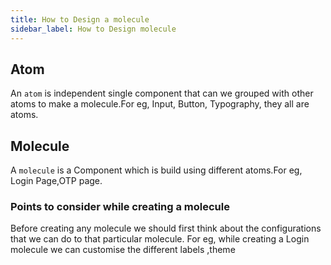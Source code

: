 ```yaml
---
title: How to Design a molecule
sidebar_label: How to Design molecule
---
```


<head>
  <title> How to Design a Molecule</title>
  <meta name="description" content="your meta content goes here" />
</head>

## Atom

An `atom` is independent single component that can we grouped with other atoms to make a molecule.For eg, Input, Button, Typography, they all are atoms. 

## Molecule

A `molecule` is a Component which is build using different atoms.For eg, Login Page,OTP page.

### Points to consider while creating a molecule

Before creating any molecule we should first think about the configurations that we can do to that particular molecule.
For eg, while creating a Login molecule we can customise the different labels ,theme